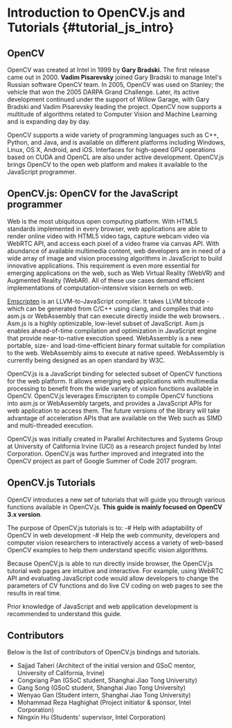 Introduction to OpenCV.js and Tutorials {#tutorial_js_intro}
=======================================

OpenCV
------

OpenCV was created at Intel in 1999 by **Gary Bradski**. The first release came out in 2000. **Vadim Pisarevsky** joined Gary Bradski to manage Intel's Russian software OpenCV team. In 2005, OpenCV was used on Stanley; the vehicle that won the 2005 DARPA Grand Challenge. Later, its active development continued under the support of Willow Garage, with Gary Bradski and Vadim Pisarevsky leading the project. OpenCV now supports a multitude of algorithms related to Computer Vision and Machine Learning and is expanding day by day.

OpenCV supports a wide variety of programming languages such as C++, Python, and Java, and is available on different platforms including Windows, Linux, OS X, Android, and iOS. Interfaces for high-speed GPU operations based on CUDA and OpenCL are also under active development. OpenCV.js brings OpenCV to the open web platform and makes it available to the JavaScript programmer.

OpenCV.js: OpenCV for the JavaScript programmer
-------------

Web is the most ubiquitous open computing platform. With HTML5 standards implemented in every browser, web applications are able to render online video with HTML5 video tags, capture webcam video via WebRTC API, and access each pixel of a video frame via canvas API. With abundance of available multimedia content, web developers are in need of a wide array of image and vision processing algorithms in JavaScript to build innovative applications. This requirement is even more essential for emerging applications on the web, such as Web Virtual Reality (WebVR) and Augmented Reality (WebAR). All of these use cases demand efficient implementations of computation-intensive vision kernels on web.

[Emscripten](http://kripken.github.io/emscripten-site) is an LLVM-to-JavaScript compiler. It takes LLVM bitcode - which can be generated from C/C++ using clang, and compiles that into asm.js or WebAssembly that can execute directly inside the web browsers. .  Asm.js is a highly optimizable, low-level subset of JavaScript. Asm.js enables ahead-of-time compilation and optimization in JavaScript engine that provide near-to-native execution speed. WebAssembly is a new portable, size- and load-time-efficient binary format suitable for compilation to the web. WebAssembly aims to execute at native speed. WebAssembly is currently being designed as an open standard by W3C.

OpenCV.js is a JavaScript binding for selected subset of OpenCV functions for the web platform. It allows emerging web applications with multimedia processing to benefit from the wide variety of vision functions available in OpenCV. OpenCV.js leverages Emscripten to compile OpenCV functions into asm.js or WebAssembly targets, and provides a JavaScript APIs for web application to access them. The future versions of the library will take advantage of acceleration APIs that are available on the Web such as SIMD and multi-threaded execution.

OpenCV.js was initially created in Parallel Architectures and Systems Group at University of California Irvine (UCI) as a research project funded by Intel Corporation. OpenCV.js was further improved and integrated into the OpenCV project as part of Google Summer of Code 2017 program.

OpenCV.js Tutorials
-----------------------

OpenCV introduces a new set of tutorials that will guide you through various functions available in OpenCV.js. **This guide is mainly focused on OpenCV 3.x version**.

The purpose of OpenCV.js tutorials is to:
-# Help with adaptability of OpenCV in web development
-# Help the web community, developers and computer vision researchers to interactively access a variety of web-based OpenCV examples to help them understand specific vision algorithms.

Because OpenCV.js is able to run directly inside browser, the OpenCV.js tutorial web pages are intuitive and interactive. For example, using WebRTC API and evaluating JavaScript code would allow developers to change the parameters of CV functions and do live CV coding on web pages to see the results in real time.

Prior knowledge of JavaScript and web application development is recommended to understand this guide.

Contributors
------------

Below is the list of contributors of OpenCV.js bindings and tutorials.

-  Sajjad Taheri (Architect of the initial version and GSoC mentor, University of California, Irvine)
-  Congxiang Pan (GSoC student, Shanghai Jiao Tong University)
-  Gang Song (GSoC student, Shanghai Jiao Tong University)
-  Wenyao Gan (Student intern, Shanghai Jiao Tong University)
-  Mohammad Reza Haghighat (Project initiator & sponsor, Intel Corporation)
-  Ningxin Hu (Students' supervisor, Intel Corporation)